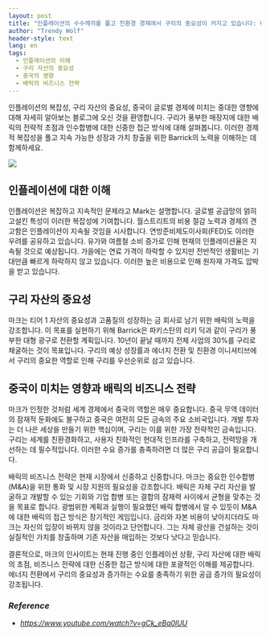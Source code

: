 ```yaml
---
layout: post
title: "인플레이션의 수수께끼를 풀고 친환경 경제에서 구리의 중요성이 커지고 있습니다: 배릭의 전략적 접근 방식에 대한 심층 분석 "
author: "Trendy Wolf"
header-style: text
lang: en
tags:
  - 인플레이션의 이해
  - 구리 자산의 중요성
  - 중국의 영향
  - 배릭의 비즈니스 전략
---
```


인플레이션의 복잡성, 구리 자산의 중요성, 중국이 글로벌 경제에 미치는 중대한 영향에 대해 자세히 알아보는 블로그에 오신 것을 환영합니다. 구리가 풍부한 매장지에 대한 배릭의 전략적 초점과 인수합병에 대한 신중한 접근 방식에 대해 살펴봅니다. 이러한 경제적 복잡성을 풀고 지속 가능한 성장과 가치 창출을 위한 Barrick의 노력을 이해하는 데 함께하세요. 

<img
    src="https://i.ytimg.com/vi/gCk_eBa0lUU/hqdefault.jpg"
/>






## 인플레이션에 대한 이해

인플레이션은 복잡하고 지속적인 문제라고 Mark는 설명합니다. 글로벌 공급망의 얽히고설킨 특성이 이러한 복잡성에 기여합니다. 월스트리트의 비용 절감 노력과 경제의 견고함은 인플레이션이 지속될 것임을 시사합니다. 연방준비제도이사회(FED)도 이러한 우려를 공유하고 있습니다. 유가와 여름철 소비 증가로 인해 현재의 인플레이션율은 지속될 것으로 예상됩니다. 가을에는 연료 가격이 하락할 수 있지만 전반적인 생활비는 기대만큼 빠르게 하락하지 않고 있습니다. 이러한 높은 비용으로 인해 원자재 가격도 압박을 받고 있습니다. 



## 구리 자산의 중요성

마크는 티어 1 자산의 중요성과 고품질의 성장하는 금 회사로 남기 위한 배릭의 노력을 강조합니다. 이 목표를 실현하기 위해 Barrick은 파키스탄의 리키 딕과 같이 구리가 풍부한 대형 광구로 전환할 계획입니다. 10년이 끝날 때까지 전체 사업의 30%를 구리로 채굴하는 것이 목표입니다. 구리의 예상 성장률과 에너지 전환 및 친환경 이니셔티브에서 구리의 중요한 역할로 인해 구리를 우선순위로 삼고 있습니다. 



## 중국이 미치는 영향과 배릭의 비즈니스 전략

마크가 인정한 것처럼 세계 경제에서 중국의 역할은 매우 중요합니다. 중국 무역 데이터의 잠재적 둔화에도 불구하고 중국은 여전히 모든 금속의 주요 소비국입니다. 개발 투자는 더 나은 세상을 만들기 위한 핵심이며, 구리는 이를 위한 가장 전략적인 금속입니다. 구리는 세계를 친환경화하고, 사용자 친화적인 현대적 인프라를 구축하고, 전력망을 개선하는 데 필수적입니다. 이러한 수요 증가를 충족하려면 더 많은 구리 공급이 필요합니다. 

배릭의 비즈니스 전략은 현재 시장에서 신중하고 신중합니다. 마크는 중요한 인수합병(M&A)을 위한 통화 및 시장 지원의 필요성을 강조합니다. 배릭은 자체 구리 자산을 발굴하고 개발할 수 있는 기회와 기업 합병 또는 결합의 잠재력 사이에서 균형을 맞추는 것을 목표로 합니다. 광범위한 계획과 실행이 필요했던 배릭 합병에서 알 수 있듯이 M&A에 대한 배릭의 접근 방식은 장기적인 게임입니다. 금리와 자본 비용이 낮아지더라도 마크는 자신의 입장이 바뀌지 않을 것이라고 단언합니다. 그는 자체 광산을 건설하는 것이 실질적인 가치를 창출하며 기존 자산을 매입하는 것보다 낫다고 믿습니다.

결론적으로, 마크의 인사이트는 현재 진행 중인 인플레이션 상황, 구리 자산에 대한 배릭의 초점, 비즈니스 전략에 대한 신중한 접근 방식에 대한 포괄적인 이해를 제공합니다. 에너지 전환에서 구리의 중요성과 증가하는 수요를 충족하기 위한 공급 증가의 필요성이 강조됩니다.


### _Reference_
- _https://www.youtube.com/watch?v=gCk_eBa0lUU_

